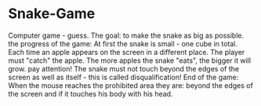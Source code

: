 # Snake-Game
Computer game - guess.
The goal: to make the snake as big as possible.
the progress of the game:
At first the snake is small - one cube in total. Each time an apple appears on the screen in a different place. The player must "catch" the apple.
The more apples the snake "eats", the bigger it will grow.
pay attention! The snake must not touch beyond the edges of the screen as well as itself - this is called disqualification!
End of the game:
When the mouse reaches the prohibited area they are: beyond the edges of the screen and if it touches his body with his head.
